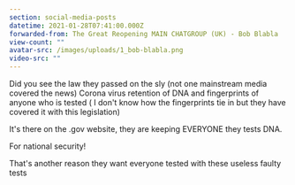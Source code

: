 ```yaml
---
section: social-media-posts
datetime: 2021-01-28T07:41:00.000Z
forwarded-from: The Great Reopening MAIN CHATGROUP (UK) - Bob Blabla
view-count: ""
avatar-src: /images/uploads/1_bob-blabla.png
video-src: ""
---
```

Did you see the law they passed on the sly (not one mainstream media covered the news) Corona virus retention of DNA and fingerprints of anyone who is tested ( I don't know how the fingerprints tie in but they have covered it with this legislation)

It's there on the .gov website, they are keeping EVERYONE they tests DNA.

For national security! 

That's another reason they want everyone tested with these useless faulty tests
